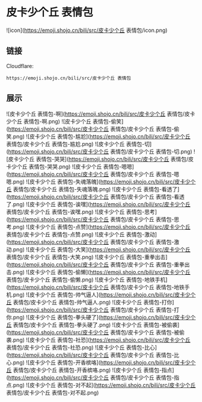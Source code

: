 # 皮卡少个丘 表情包
![icon](https://emoji.shojo.cn/bili/src/皮卡少个丘 表情包/icon.png)
## 链接
Cloudflare:
```
https://emoji.shojo.cn/bili/src/皮卡少个丘 表情包
```
## 展示
![皮卡少个丘 表情包-啊](https://emoji.shojo.cn/bili/src/皮卡少个丘 表情包/皮卡少个丘 表情包-啊.png)
![皮卡少个丘 表情包-偷笑](https://emoji.shojo.cn/bili/src/皮卡少个丘 表情包/皮卡少个丘 表情包-偷笑.png)
![皮卡少个丘 表情包-尴尬](https://emoji.shojo.cn/bili/src/皮卡少个丘 表情包/皮卡少个丘 表情包-尴尬.png)
![皮卡少个丘 表情包-切](https://emoji.shojo.cn/bili/src/皮卡少个丘 表情包/皮卡少个丘 表情包-切.png)
![皮卡少个丘 表情包-哭哭](https://emoji.shojo.cn/bili/src/皮卡少个丘 表情包/皮卡少个丘 表情包-哭哭.png)
![皮卡少个丘 表情包-嗯嗯](https://emoji.shojo.cn/bili/src/皮卡少个丘 表情包/皮卡少个丘 表情包-嗯嗯.png)
![皮卡少个丘 表情包-失魂落魄](https://emoji.shojo.cn/bili/src/皮卡少个丘 表情包/皮卡少个丘 表情包-失魂落魄.png)
![皮卡少个丘 表情包-看透了](https://emoji.shojo.cn/bili/src/皮卡少个丘 表情包/皮卡少个丘 表情包-看透了.png)
![皮卡少个丘 表情包-诶嘿](https://emoji.shojo.cn/bili/src/皮卡少个丘 表情包/皮卡少个丘 表情包-诶嘿.png)
![皮卡少个丘 表情包-思考](https://emoji.shojo.cn/bili/src/皮卡少个丘 表情包/皮卡少个丘 表情包-思考.png)
![皮卡少个丘 表情包-点赞](https://emoji.shojo.cn/bili/src/皮卡少个丘 表情包/皮卡少个丘 表情包-点赞.png)
![皮卡少个丘 表情包-激动](https://emoji.shojo.cn/bili/src/皮卡少个丘 表情包/皮卡少个丘 表情包-激动.png)
![皮卡少个丘 表情包-大笑](https://emoji.shojo.cn/bili/src/皮卡少个丘 表情包/皮卡少个丘 表情包-大笑.png)
![皮卡少个丘 表情包-重拳出击](https://emoji.shojo.cn/bili/src/皮卡少个丘 表情包/皮卡少个丘 表情包-重拳出击.png)
![皮卡少个丘 表情包-偷懒](https://emoji.shojo.cn/bili/src/皮卡少个丘 表情包/皮卡少个丘 表情包-偷懒.png)
![皮卡少个丘 表情包-地铁手机](https://emoji.shojo.cn/bili/src/皮卡少个丘 表情包/皮卡少个丘 表情包-地铁手机.png)
![皮卡少个丘 表情包-帅气逼人](https://emoji.shojo.cn/bili/src/皮卡少个丘 表情包/皮卡少个丘 表情包-帅气逼人.png)
![皮卡少个丘 表情包-打你](https://emoji.shojo.cn/bili/src/皮卡少个丘 表情包/皮卡少个丘 表情包-打你.png)
![皮卡少个丘 表情包-拳头硬了](https://emoji.shojo.cn/bili/src/皮卡少个丘 表情包/皮卡少个丘 表情包-拳头硬了.png)
![皮卡少个丘 表情包-被偷袭](https://emoji.shojo.cn/bili/src/皮卡少个丘 表情包/皮卡少个丘 表情包-被偷袭.png)
![皮卡少个丘 表情包-社恐](https://emoji.shojo.cn/bili/src/皮卡少个丘 表情包/皮卡少个丘 表情包-社恐.png)
![皮卡少个丘 表情包-比心](https://emoji.shojo.cn/bili/src/皮卡少个丘 表情包/皮卡少个丘 表情包-比心.png)
![皮卡少个丘 表情包-开香槟咯](https://emoji.shojo.cn/bili/src/皮卡少个丘 表情包/皮卡少个丘 表情包-开香槟咯.png)
![皮卡少个丘 表情包-指点](https://emoji.shojo.cn/bili/src/皮卡少个丘 表情包/皮卡少个丘 表情包-指点.png)
![皮卡少个丘 表情包-对不起](https://emoji.shojo.cn/bili/src/皮卡少个丘 表情包/皮卡少个丘 表情包-对不起.png)
